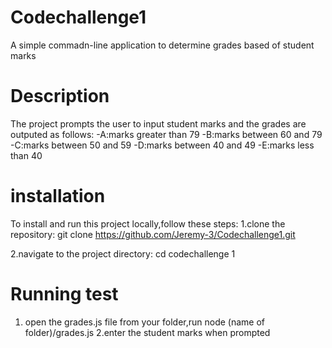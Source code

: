 # Codechallenge1
A simple commadn-line application to determine grades based of student marks
# Description
The project prompts the user to input student marks and the grades are outputed as follows:
-A:marks greater than 79
-B:marks between 60 and 79
-C:marks between 50 and 59
-D:marks between 40 and 49 
-E:marks less than 40
# installation 
To install and run this project locally,follow these steps:
1.clone the repository:
git clone https://github.com/Jeremy-3/Codechallenge1.git

2.navigate to the project directory:
cd codechallenge 1 
# Running test
1. open the grades.js file from your folder,run node (name of folder)/grades.js
2.enter the student marks when prompted
